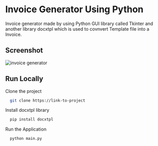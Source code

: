 # Invoice Generator Using Python

Invoice generator made by using Python GUI library called Tkinter and another library docxtpl which is used to covnvert Template file into a Invoice.

## Screenshot
![invoice generator](https://user-images.githubusercontent.com/121487855/229485625-0aaff6d5-c1ee-4a74-b6da-f2cd672d6a96.png)


## Run Locally

Clone the project

```bash
  git clone https://link-to-project
```

Install docxtpl library

```bash
  pip install docxtpl
```

Run the Application

```bash
  python main.py
```
